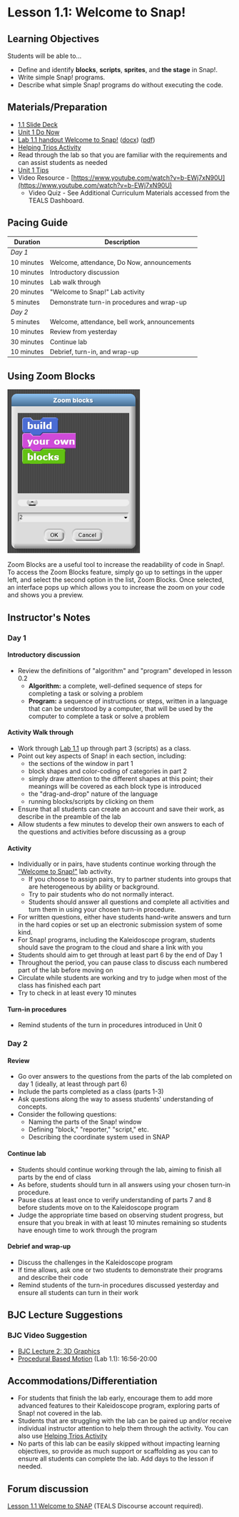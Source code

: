 # Lesson 1.1: Welcome to Snap!

## Learning Objectives

Students will be able to...

* Define and identify **blocks**, **scripts**, **sprites**, and **the stage** in Snap!.
* Write simple Snap! programs.
* Describe what simple Snap! programs do without executing the code.

## Materials/Preparation

* [1.1 Slide Deck](https://github.com/TEALSK12/introduction-to-computer-science/raw/master/slidedecks/TEALS%20SNAP%201.1.pptx)
* [Unit 1 Do Now](do_now_11.md)
* [Lab 1.1 handout Welcome to Snap!](lab_11.md) ([docx](https://github.com/TEALSK12/introduction-to-computer-science/raw/master/Unit%201%20Word/Lab%201.1%20Welcome%20To%20SNAP.docx)) ([pdf](https://github.com/TEALSK12/introduction-to-computer-science/raw/master/Unit%201%20PDF/Lab%201.1%20Welcome%20To%20SNAP.pdf))
* [Helping Trios Activity](helping_trios.md)
* Read through the lab so that you are familiar with the requirements and can assist students as needed
* [Unit 1 Tips](unit_1_tips.md)
* Video Resource - [https://www.youtube.com/watch?v=b-EWj7xN90U](https://www.youtube.com/watch?v=b-EWj7xN90U)
  * Video Quiz - See Additional Curriculum Materials accessed from the TEALS Dashboard.

## Pacing Guide

| Duration   | Description                                   |
| ---------- | --------------------------------------------- |
| _Day 1_    |                                               |
| 10 minutes  | Welcome, attendance, Do Now, announcements |
| 10 minutes | Introductory discussion                       |
| 10 minutes | Lab walk through                               |
| 20 minutes | "Welcome to Snap!" Lab activity               |
| 5 minutes | Demonstrate turn-in procedures and wrap-up    |
| _Day 2_    |                                               |
| 5 minutes  | Welcome, attendance, bell work, announcements |
| 10 minutes | Review from yesterday                         |
| 30 minutes | Continue lab                                  |
| 10 minutes | Debrief, turn-in, and wrap-up                 |

## Using Zoom Blocks

![Zoom Blocks](ZoomBlocks.PNG "Zoom Block")

Zoom Blocks are a useful tool to increase the readability of code in Snap!. To access the Zoom Blocks feature, simply go up to settings in the upper left, and select the second option in the list, Zoom Blocks. Once selected, an interface pops up which allows you to increase the zoom on your code and shows you a preview.

## Instructor's Notes

### Day 1

#### Introductory discussion

* Review the definitions of "algorithm" and "program" developed in lesson 0.2
  * **Algorithm:** a complete, well-defined sequence of steps for completing a task or solving a problem
  * **Program:** a sequence of instructions or steps, written in a language that can be understood by a computer, that will be used by the computer to complete a task or solve a problem

#### Activity Walk through

* Work through [Lab 1.1](lab_11.md) up through part 3 (scripts) as a class.
* Point out key aspects of Snap! in each section, including:
  * the sections of the window in part 1
  * block shapes and color-coding of categories in part 2
  * simply draw attention to the different shapes at this point; their meanings will be covered as each block type is introduced
  * the "drag-and-drop" nature of the language
  * running blocks/scripts by clicking on them
* Ensure that all students can create an account and save their work, as describe in the preamble of the lab
* Allow students a few minutes to develop their own answers to each of the questions and activities before discussing as a group

#### Activity

* Individually or in pairs, have students continue working through the ["Welcome to Snap!"](lab_11.md) lab activity.  
  * If you choose to assign pairs, try to partner students into groups that are heterogeneous by ability or background.
  * Try to pair students who do not normally interact.
  * Students should answer all questions and complete all activities and turn them in using your chosen turn-in procedure.
* For written questions, either have students hand-write answers and turn in the hard copies or set up an electronic submission system of some kind.
* For Snap! programs, including the Kaleidoscope program, students should save the program to the cloud and share a link with you
* Students should aim to get through at least part 6 by the end of Day 1
* Throughout the period, you can pause class to discuss each numbered part of the lab before moving on
* Circulate while students are working and try to judge when most of the class has finished each part
* Try to check in at least every 10 minutes

#### Turn-in procedures

* Remind students of the turn in procedures introduced in Unit 0

### Day 2

#### Review

* Go over answers to the questions from the parts of the lab completed on day 1 (ideally, at least through part 6)
* Include the parts completed as a class (parts 1-3)
* Ask questions along the way to assess students' understanding of concepts.  
* Consider the following questions:
  * Naming the parts of the Snap! window
  * Defining "block," "reporter," "script," etc.
  * Describing the coordinate system used in SNAP

#### Continue lab

* Students should continue working through the lab, aiming to finish all parts by the end of class
* As before, students should turn in all answers using your chosen turn-in procedure.
* Pause class at least once to verify understanding of parts 7 and 8 before students move on to the Kaleidoscope program
* Judge the appropriate time based on observing student progress, but ensure that you break in with at least 10 minutes remaining so students have enough time to work through the program

#### Debrief and wrap-up

* Discuss the challenges in the Kaleidoscope program
* If time allows, ask one or two students to demonstrate their programs and describe their code
* Remind students of the turn-in procedures discussed yesterday and ensure all students can turn in their work

## BJC Lecture Suggestions

### BJC Video Suggestion

* [BJC Lecture 2: 3D Graphics](http://www.youtube.com/watch?v=q2UMQaoW30U&t=16m50s)
* [Procedural Based Motion]( http://www.youtube.com/watch?v=q2UMQaoW30U&t=16m50s ) (Lab 1.1): 16:56-20:00

## Accommodations/Differentiation

* For students that finish the lab early, encourage them to add more advanced features to their Kaleidoscope program, exploring parts of Snap! not covered in the lab.
* Students that are struggling with the lab can be paired up and/or receive individual instructor attention to help them through the activity.  You can also use [Helping Trios Activity](helping_trios.md)
* No parts of this lab can be easily skipped without impacting learning objectives, so provide as much support or scaffolding as you can to ensure all students can complete the lab.  Add days to the lesson if needed.

## Forum discussion

[Lesson 1.1 Welcome to SNAP](http://forums.tealsk12.org/c/unit-1-snap-basics/lesson-1-1-welcome-to-snap) (TEALS Discourse account required).
